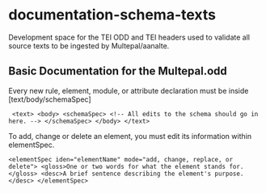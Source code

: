 # documentation-schema-texts
Development space for the TEI ODD and TEI headers used to validate all source texts to be ingested by Multepal/aanalte.

## Basic Documentation for the Multepal.odd

Every new rule, element, module, or attribute declaration must be inside [text/body/schemaSpec]

` 
<text>
    <body>
        <schemaSpec>
            <!-- All edits to the schema should go in here. -->
        </schemaSpec>
    </body>
</text>
`

To add, change or delete an element, you must edit its information within elementSpec. 

`
<elementSpec iden="elementName" mode="add, change, replace, or delete">
<gloss>One or two words for what the element stands for.</gloss>
<desc>A brief sentence describing the element's purpose.</desc>
</elementSpec>
`
